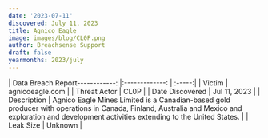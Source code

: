 ```yaml
---
date: '2023-07-11'
discovered: July 11, 2023
title: Agnico Eagle
image: images/blog/CL0P.png
author: Breachsense Support
draft: false
yearmonths: 2023/july
---
```


| Data Breach Report------------:     |:-------------:    | :-----:|
| Victim      | agnicoeagle.com      | 
| Threat Actor      | CL0P      | 
| Date Discovered      | Jul 11, 2023      | 
| Description      | Agnico Eagle Mines Limited is a Canadian-based gold producer with operations in Canada, Finland, Australia and Mexico and exploration and development activities extending to the United States.      | 
| Leak Size      | Unknown      | 

